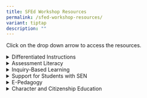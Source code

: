 ```yaml
---
title: SFEd Workshop Resources
permalink: /sfed-workshop-resources/
variant: tiptap
description: ""
---
```

<p>Click on the drop down arrow to access the resources.</p>
<div data-type="detailGroup" class="isomer-accordion isomer-accordion-white">
<details class="isomer-details">
<summary>Differentiated Instructions</summary>
<div data-type="detailsContent" class="isomer-details-content">
<ul data-tight="true" class="tight">
<li>
<p><a href="" rel="noopener noreferrer nofollow" target="_blank">Teaching of Striking-Fielding Games the Differentiated Way - Proficient (All Levels) </a>
</p>
</li>
</ul>
</div>
</details>
<details class="isomer-details">
<summary>Assessment Literacy</summary>
<div data-type="detailsContent" class="isomer-details-content">
<ul data-tight="true" class="tight">
<li>
<p><a href="" rel="noopener noreferrer nofollow" target="_blank">Formative Assessment to Support the Teaching of Territorial-Invasion Games - AL Proficient (All levels)</a>
</p>
</li>
<li>
<p><a href="" rel="noopener noreferrer nofollow" target="_blank">Formative Assessment to Support the Teaching of Athletics (Pri) / Track &amp; Field (Sec/Pre-U) - AL Proficient (All levels)</a>
</p>
</li>
</ul>
</div>
</details>
<details class="isomer-details">
<summary>Inquiry-Based Learning</summary>
<div data-type="detailsContent" class="isomer-details-content">
<ul data-tight="true" class="tight">
<li>
<p><a href="" rel="noopener noreferrer nofollow" target="_blank">Nonlinear Pedagogy: Teaching Games in PE (Pri)</a>
</p>
</li>
<li>
<p><a href="" rel="noopener noreferrer nofollow" target="_blank">The Game-Based Approach: Developing Thinking Players Through Inquiry - IBL Proficient (Pri)</a>
</p>
</li>
</ul>
</div>
</details>
<details class="isomer-details">
<summary>Support for Students with SEN</summary>
<div data-type="detailsContent" class="isomer-details-content">
<ul data-tight="true" class="tight">
<li>
<p><a href="" rel="noopener noreferrer nofollow" target="_blank">Inclusive PE for Mainstream Schools (All levels)</a>
</p>
</li>
</ul>
</div>
</details>
<details class="isomer-details">
<summary>E-Pedagogy</summary>
<div data-type="detailsContent" class="isomer-details-content">
<ul data-tight="true" class="tight">
<li>
<p><a href="" rel="noopener noreferrer nofollow" target="_blank">Use of ICT in PE (All Levels)</a>
</p>
</li>
</ul>
</div>
</details>
<details class="isomer-details">
<summary>Character and Citizenship Education</summary>
<div data-type="detailsContent" class="isomer-details-content">
<ul data-tight="true" class="tight">
<li>
<p><a href="" rel="noopener noreferrer nofollow" target="_blank">21CC in Physical Education (All Levels)</a>
</p>
</li>
</ul>
</div>
</details>
</div>
<p></p>